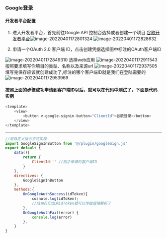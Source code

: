 ### Google登录



#### 开发者平台配置

1. 进入开发者平台，首先前往Google API 控制台选择或者创建一个项目 [谷歌开发者平台](https://link.juejin.cn/?target=https%3A%2F%2Fconsole.developers.google.com/)![image-20220401172801324](https://cdn.jsdelivr.net/gh/xbdazz/mypic/img/202204011728360.png)
   ![image-20220401172828632](http://pic.xbdzz.cn/write/202204011728660.png)

2. 申请一个OAuth 2.0 客户端 ID，点击创建凭据选择图中标注的OAuth客户端ID

![image-20220401172849310](http://pic.xbdzz.cn/write/202204011728335.png)
选择web应用
![image-20220401172911543](http://pic.xbdzz.cn/write/202204011729568.png)
按照要求填写你项目的类型、名称以及来源url
![image-20220401172937505](http://pic.xbdzz.cn/write/202204011729531.png)
填写完保存应该就创建成功了,标注的哪个客户端ID就是我们在登陆需要的
![image-20220401172953969](http://pic.xbdzz.cn/write/202204011729998.png)


#### 按照上面的步骤成功申请到客户端ID以后，就可以在代码中测试了，下面是代码实例


```js
<template>
    <view>
        <button v-google-signin-button="ClientId">谷歌登录</button>
    </view>
</template>
```
---
```js
//用自定义指令方式实现
import GoogleSignInButton from '@/plugin/googleSign.js'
export default {
    data(){
        return {
            ClientId:'' //刚才申请的客户端ID
        }
    },
    directives: {
        GoogleSignInButton
    },
    methods:{
        OnGoogleAuthSuccess(idToken){
            cosnole.log(idToken);
            //成功打印出来idToken就可以传给后端解析了
        },
        OnGoogleAuthFail(error) {
            console.log(error)
        },
    }
}
```
